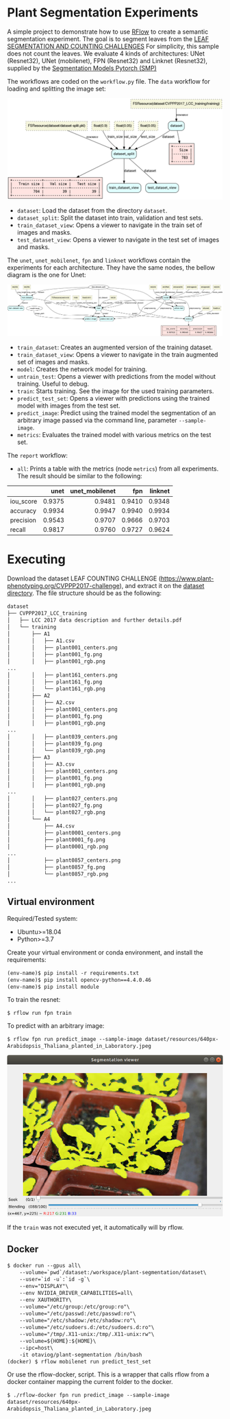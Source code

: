 # Plant Segmentation Experiments

A simple project to demonstrate how to use [RFlow](https://github.com/otaviog/rflow) to create a semantic segmentation experiment. 
The goal is to segment leaves from the [LEAF SEGMENTATION AND COUNTING CHALLENGES](https://www.plant-phenotyping.org/CVPPP2017-challenge)
For simplicity, this sample does not count the leaves.
We evaluate 4 kinds of architectures: UNet (Resnet32), UNet (mobilenet), FPN (Resnet32) and Linknet (Resnet32), supplied by the [Segmentation Models Pytorch (SMP)](https://github.com/qubvel/segmentation_models.pytorch)

The workflows are coded on the `workflow.py` file. The `data` workflow for loading and splitting the image set:

![](./data.gv.png)

* `dataset`: Load the dataset from the directory `dataset`.
* `dataset_split`: Split the dataset into train, validation and test sets.
* `train_dataset_view`: Opens a viewer to navigate in the train set of images and masks.
* `test_dataset_view`: Opens a viewer to navigate in the test set of images and masks.

The `unet`, `unet_mobilenet`, `fpn` and `linknet` workflows contain the experiments for each architecture. They have the same nodes, the bellow diagram is the one for Unet:

![Unet graph](./unet.gv.png)

* `train_dataset`: Creates an augmented version of the training dataset.
* `train_dataset_view`: Opens a viewer to navigate in the train augmented set of images and masks.
* `model`: Creates the network model for training.
* `untrain_test`: Opens a viewer with predictions from the model without training. Useful to debug.
* `train`: Starts training. See the image for the used training parameters.
* `predict_test_set`: Opens a viewer with predictions using the trained model with images from the test set.
* `predict_image`: Predict using the trained model the segmentation of an arbitrary image passed via the command line, parameter `--sample-image`.
* `metrics`: Evaluates the trained model with various metrics on the test set.

The `report` workflow:
* `all`: Prints a table with the metrics (node `metrics`) from all experiments. The result should be similar to the following:

|         | unet |unet_mobilenet| fpn  |linknet|
|---------|-----:|-------------:|-----:|------:|
|iou_score|0.9375|        0.9481|0.9410| 0.9348|
|accuracy |0.9934|        0.9947|0.9940| 0.9934|
|precision|0.9543|        0.9707|0.9666| 0.9703|
|recall   |0.9817|        0.9760|0.9727| 0.9624|


# Executing

Download the dataset LEAF COUNTING CHALLENGE (https://www.plant-phenotyping.org/CVPPP2017-challenge), and extract it on the [dataset directory](dataset/). 
The file structure should be as the following:

```shell
dataset
├── CVPPP2017_LCC_training
│   ├── LCC 2017 data description and further details.pdf
│   └── training
│       ├── A1
│       │   ├── A1.csv
│       │   ├── plant001_centers.png
│       │   ├── plant001_fg.png
│       │   ├── plant001_rgb.png
...
│       │   ├── plant161_centers.png
│       │   ├── plant161_fg.png
│       │   └── plant161_rgb.png
│       ├── A2
│       │   ├── A2.csv
│       │   ├── plant001_centers.png
│       │   ├── plant001_fg.png
│       │   ├── plant001_rgb.png
...
│       │   ├── plant039_centers.png
│       │   ├── plant039_fg.png
│       │   └── plant039_rgb.png
│       ├── A3
│       │   ├── A3.csv
│       │   ├── plant001_centers.png
│       │   ├── plant001_fg.png
│       │   ├── plant001_rgb.png
...
│       │   ├── plant027_centers.png
│       │   ├── plant027_fg.png
│       │   └── plant027_rgb.png
│       └── A4
│           ├── A4.csv
│           ├── plant0001_centers.png
│           ├── plant0001_fg.png
│           ├── plant0001_rgb.png
...
│           ├── plant0857_centers.png
│           ├── plant0857_fg.png
│           └── plant0857_rgb.png
...
```

## Virtual environment

Required/Tested system:

* Ubuntu>=18.04
* Python>=3.7

Create your virtual environment or conda environment, and install the requirements:

```shell
(env-name)$ pip install -r requirements.txt
(env-name)$ pip install opencv-python==4.4.0.46
(env-name)$ pip install module
```

To train the resnet:

```shell
$ rflow run fpn train
```

To predict with an arbitrary image:

```shell
$ rflow fpn run predict_image --sample-image dataset/resources/640px-Arabidopsis_Thaliana_planted_in_Laboratory.jpeg
```

![](fpn-prediction.png)

If the `train` was not executed yet, it automatically will by rflow.

## Docker

```shell
$ docker run --gpus all\
    --volume=`pwd`/dataset:/workspace/plant-segmentation/dataset\
    --user=`id -u`:`id -g`\
    --env="DISPLAY"\
    --env NVIDIA_DRIVER_CAPABILITIES=all\
    --env XAUTHORITY\
    --volume="/etc/group:/etc/group:ro"\
    --volume="/etc/passwd:/etc/passwd:ro"\
    --volume="/etc/shadow:/etc/shadow:ro"\
    --volume="/etc/sudoers.d:/etc/sudoers.d:ro"\
    --volume="/tmp/.X11-unix:/tmp/.X11-unix:rw"\
    --volume=${HOME}:${HOME}\
    --ipc=host\
    -it otaviog/plant-segmentation /bin/bash	
(docker) $ rflow mobilenet run predict_test_set
```

Or use the rflow-docker, script. This is a wrapper that calls rflow from a docker container mapping the current folder to the docker.


```shell
$ ./rflow-docker fpn run predict_image --sample-image dataset/resources/640px-Arabidopsis_Thaliana_planted_in_Laboratory.jpeg
```
